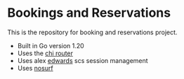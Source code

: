 # Bookings and Reservations

This is the repository for booking and reservations project.

- Built in Go version 1.20
- Uses the [chi router](https://github.com/go-chi/chi)
- Uses alex [edwards](https://github.com/alexedwards/scs/v2) scs session management
- Uses [nosurf](https://github.com/justinas/nosurf)